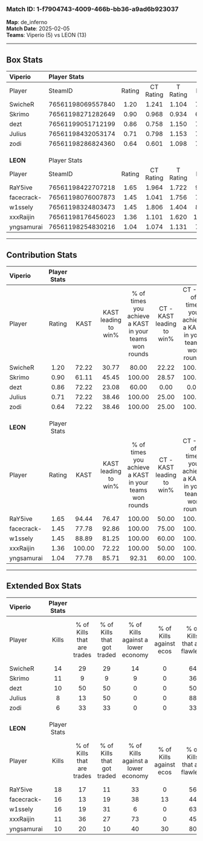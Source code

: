 ### Match ID: 1-f7904743-4009-466b-bb36-a9ad6b923037  
**Map**: de_inferno  
**Match Date**: 2025-02-05  
**Teams**: Viperio (5) vs LEON (13)  

---  

## Box Stats  

| **Viperio** | Player Stats      |        |           |          |        |      |       |         |        |      |     |
| :- | :- | :-: | :-: | :-: | :-: | :-: | :-: | :-: | :-: | :-: | :-: |
| Player      | SteamID           | Rating | CT Rating | T Rating |  KAST  | ADR  | Kills | Assists | Deaths | K/D  | HS% |
| SwicheR     | 76561198069557840 |  1.20  |   1.241   |  1.104   | 72.22  | 91.2 |  14   |    5    |   13   | 1.08 | 64  |
| Skrimo      | 76561198271282649 |  0.90  |   0.968   |  0.934   | 61.11  | 81.0 |  11   |    3    |   14   | 0.79 | 54  |
| dezt        | 76561199051712199 |  0.86  |   0.758   |  1.150   | 72.22  | 57.2 |  10   |    4    |   14   | 0.71 | 40  |
| JuIius      | 76561198432053174 |  0.71  |   0.798   |  1.153   | 72.22  | 50.7 |   8   |    3    |   15   | 0.53 | 75  |
| zodi        | 76561198286824360 |  0.64  |   0.601   |  1.098   | 72.22  | 53.9 |   6   |    7    |   15   | 0.40 | 16  |
|             |                   |        |           |          |        |      |       |         |        |      |     |
|             |                   |        |           |          |        |      |       |         |        |      |     |
|             |                   |        |           |          |        |      |       |         |        |      |     |
| **LEON**    | Player Stats      |        |           |          |        |      |       |         |        |      |     |
| Player      | SteamID           | Rating | CT Rating | T Rating |  KAST  | ADR  | Kills | Assists | Deaths | K/D  | HS% |
| RaY5ive     | 76561198422707218 |  1.65  |   1.964   |  1.722   | 94.44  | 91.8 |  18   |    7    |   10   | 1.80 | 72  |
| facecrack-  | 76561198076007873 |  1.45  |   1.041   |  1.756   | 77.78  | 92.4 |  16   |    5    |   9    | 1.78 | 62  |
| w1ssely     | 76561198324803473 |  1.45  |   1.806   |  1.404   | 88.89  | 79.1 |  16   |    2    |   10   | 1.60 | 50  |
| xxxRaijin   | 76561198176456023 |  1.36  |   1.101   |  1.620   | 100.00 | 84.6 |  11   |   11    |   10   | 1.10 | 63  |
| yngsamurai  | 76561198254830216 |  1.04  |   1.074   |  1.131   | 77.78  | 62.5 |  10   |    5    |   10   | 1.00 | 30  |
---  

## Contribution Stats  

| **Viperio** | Player Stats |        |                      |                                                        |                           |                                                             |                          |                                                            |
| :- | :-: | :-: | :-: | :-: | :-: | :-: | :-: | :-: |
| Player      |    Rating    |  KAST  | KAST leading to win% | % of times you achieve a KAST in your teams won rounds | CT - KAST leading to win% | CT - % of times you achieve a KAST in your teams won rounds | T - KAST leading to win% | T - % of times you achieve a KAST in your teams won rounds |
| SwicheR     |     1.20     | 72.22  |        30.77         |                         80.00                          |           22.22           |                           100.00                            |          50.00           |                           66.67                            |
| Skrimo      |     0.90     | 61.11  |        45.45         |                         100.00                         |           28.57           |                           100.00                            |          75.00           |                           100.00                           |
| dezt        |     0.86     | 72.22  |        23.08         |                         60.00                          |           0.00            |                            0.00                             |          50.00           |                           100.00                           |
| JuIius      |     0.71     | 72.22  |        38.46         |                         100.00                         |           25.00           |                           100.00                            |          60.00           |                           100.00                           |
| zodi        |     0.64     | 72.22  |        38.46         |                         100.00                         |           25.00           |                           100.00                            |          60.00           |                           100.00                           |
|             |              |        |                      |                                                        |                           |                                                             |                          |                                                            |
|             |              |        |                      |                                                        |                           |                                                             |                          |                                                            |
|             |              |        |                      |                                                        |                           |                                                             |                          |                                                            |
| **LEON**    | Player Stats |        |                      |                                                        |                           |                                                             |                          |                                                            |
| Player      |    Rating    |  KAST  | KAST leading to win% | % of times you achieve a KAST in your teams won rounds | CT - KAST leading to win% | CT - % of times you achieve a KAST in your teams won rounds | T - KAST leading to win% | T - % of times you achieve a KAST in your teams won rounds |
| RaY5ive     |     1.65     | 94.44  |        76.47         |                         100.00                         |           50.00           |                           100.00                            |          90.91           |                           100.00                           |
| facecrack-  |     1.45     | 77.78  |        92.86         |                         100.00                         |           75.00           |                           100.00                            |          100.00          |                           100.00                           |
| w1ssely     |     1.45     | 88.89  |        81.25         |                         100.00                         |           60.00           |                           100.00                            |          90.91           |                           100.00                           |
| xxxRaijin   |     1.36     | 100.00 |        72.22         |                         100.00                         |           50.00           |                           100.00                            |          83.33           |                           100.00                           |
| yngsamurai  |     1.04     | 77.78  |        85.71         |                         92.31                          |           60.00           |                           100.00                            |          100.00          |                           90.00                            |
---  

## Extended Box Stats  

| **Viperio** | Player Stats |                            |                            |                                    |                         |                              |                                 |        |                             |                                     |                          |                               |                            |
| :- | :-: | :-: | :-: | :-: | :-: | :-: | :-: | :-: | :-: | :-: | :-: | :-: | :-: |
| Player      |    Kills     | % of Kills that are trades | % of Kills that got traded | % of Kills against a lower economy | % of Kills against ecos | % of Kills that are flawless | % of Kills that are close duels | Deaths | % of Deaths that get traded | % of Deaths against a lower economy | % of Deaths against ecos | % of Deaths that are flawless | % of Deaths that are close |
| SwicheR     |      14      |             29             |             29             |                 14                 |            0            |              64              |                7                |   13   |              0              |                  8                  |            0             |              54               |             8              |
| Skrimo      |      11      |             9              |             9              |                 9                  |            0            |              36              |                9                |   14   |             14              |                  7                  |            0             |              50               |             21             |
| dezt        |      10      |             50             |             50             |                 0                  |            0            |              50              |               20                |   14   |              7              |                  7                  |            0             |              43               |             0              |
| JuIius      |      8       |             13             |             50             |                 0                  |            0            |              88              |               13                |   15   |             47              |                  7                  |            0             |              87               |             13             |
| zodi        |      6       |             33             |             33             |                 0                  |            0            |              33              |               17                |   15   |             27              |                  7                  |            0             |              47               |             7              |
|             |              |                            |                            |                                    |                         |                              |                                 |        |                             |                                     |                          |                               |                            |
|             |              |                            |                            |                                    |                         |                              |                                 |        |                             |                                     |                          |                               |                            |
|             |              |                            |                            |                                    |                         |                              |                                 |        |                             |                                     |                          |                               |                            |
| **LEON**    | Player Stats |                            |                            |                                    |                         |                              |                                 |        |                             |                                     |                          |                               |                            |
| Player      |    Kills     | % of Kills that are trades | % of Kills that got traded | % of Kills against a lower economy | % of Kills against ecos | % of Kills that are flawless | % of Kills that are close duels | Deaths | % of Deaths that get traded | % of Deaths against a lower economy | % of Deaths against ecos | % of Deaths that are flawless | % of Deaths that are close |
| RaY5ive     |      18      |             17             |             11             |                 33                 |            0            |              56              |                6                |   10   |             60              |                 40                  |            10            |              70               |             10             |
| facecrack-  |      16      |             13             |             19             |                 38                 |           13            |              44              |                6                |   9    |             22              |                 22                  |            0             |              56               |             11             |
| w1ssely     |      16      |             19             |             31             |                 6                  |            0            |              63              |               19                |   10   |             30              |                 40                  |            0             |              60               |             10             |
| xxxRaijin   |      11      |             36             |             27             |                 73                 |            0            |              45              |               18                |   10   |             30              |                 30                  |            0             |              40               |             20             |
| yngsamurai  |      10      |             20             |             10             |                 40                 |           30            |              80              |                0                |   10   |             20              |                 30                  |            0             |              60               |             10             |
